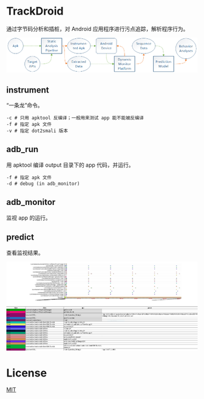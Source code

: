 # TrackDroid

通过字节码分析和插桩，对 Android 应用程序进行污点追踪，解析程序行为。

![Architecture Overview](https://raw.githubusercontent.com/shenfe/TrackDroid/master/screenshots/overview.png)

## instrument

“一条龙”命令。

```
-c # 只用 apktool 反编译；一般用来测试 app 能不能被反编译
-f # 指定 apk 文件
-v # 指定 dot2smali 版本
```

## adb_run 

用 apktool 编译 output 目录下的 app 代码，并运行。

```
-f # 指定 apk 文件
-d # debug (in adb_monitor)
```

## adb_monitor

监视 app 的运行。

## predict

查看监视结果。

![Output Data Representation](https://raw.githubusercontent.com/shenfe/TrackDroid/master/screenshots/%E6%95%B0%E6%8D%AE%E5%8F%AF%E8%A7%86%E5%8C%96.PNG)

# License

[MIT](http://opensource.org/licenses/MIT)
